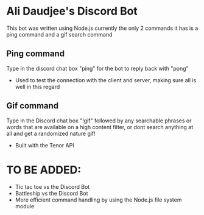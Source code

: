 # Ali Daudjee's Discord Bot
This bot was written using Node.js
currently the only 2 commands it has is a ping command and a gif search command
## Ping command
Type in the discord chat box "ping" for the bot to reply back with "pong"
 - Used to test the connection with the client and server, making sure all is well in this regard
## Gif command
Type in the Discord chat box "!gif" followed by any searchable phrases or words that are available on a high content filter, or dont search anything at all and get a randomized nature gif!
- Built with the Tenor API
# TO BE ADDED:
 - Tic tac toe vs the Discord Bot
 - Battleship vs the Discord Bot
 - More efficient command handling by using the Node.js file system module
